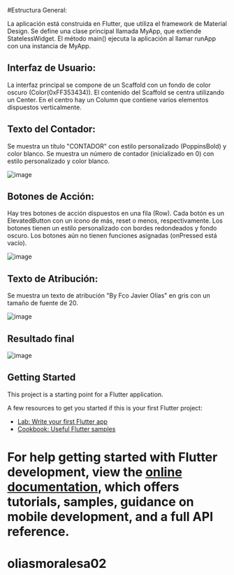 #Estructura General:

La aplicación está construida en Flutter, que utiliza el framework de Material Design.
Se define una clase principal llamada MyApp, que extiende StatelessWidget.
El método main() ejecuta la aplicación al llamar runApp con una instancia de MyApp.
## Interfaz de Usuario:

La interfaz principal se compone de un Scaffold con un fondo de color oscuro (Color(0xFF353434)).
El contenido del Scaffold se centra utilizando un Center.
En el centro hay un Column que contiene varios elementos dispuestos verticalmente.

## Texto del Contador:

Se muestra un título "CONTADOR" con estilo personalizado (PoppinsBold) y color blanco.
Se muestra un número de contador (inicializado en 0) con estilo personalizado y color blanco.

![image](https://github.com/Javi-23/oliasmoralesa02/assets/102307312/1caa58e6-6134-45f5-a437-8ee6e634cced)

## Botones de Acción:

Hay tres botones de acción dispuestos en una fila (Row).
Cada botón es un ElevatedButton con un ícono de más, reset o menos, respectivamente.
Los botones tienen un estilo personalizado con bordes redondeados y fondo oscuro.
Los botones aún no tienen funciones asignadas (onPressed está vacío).

![image](https://github.com/Javi-23/oliasmoralesa02/assets/102307312/718ffaf9-84ca-4119-90d4-952df12a7e33)

## Texto de Atribución:

Se muestra un texto de atribución "By Fco Javier Olías" en gris con un tamaño de fuente de 20.

![image](https://github.com/Javi-23/oliasmoralesa02/assets/102307312/aa5f7716-8019-437c-abd6-5a4817743828)

## Resultado final

![image](https://github.com/Javi-23/oliasmoralesa02/assets/102307312/4a899daa-9030-45f9-a276-590de83bb6ca)


## Getting Started

This project is a starting point for a Flutter application.

A few resources to get you started if this is your first Flutter project:

- [Lab: Write your first Flutter app](https://docs.flutter.dev/get-started/codelab)
- [Cookbook: Useful Flutter samples](https://docs.flutter.dev/cookbook)

For help getting started with Flutter development, view the
[online documentation](https://docs.flutter.dev/), which offers tutorials,
samples, guidance on mobile development, and a full API reference.
=======
# oliasmoralesa02

